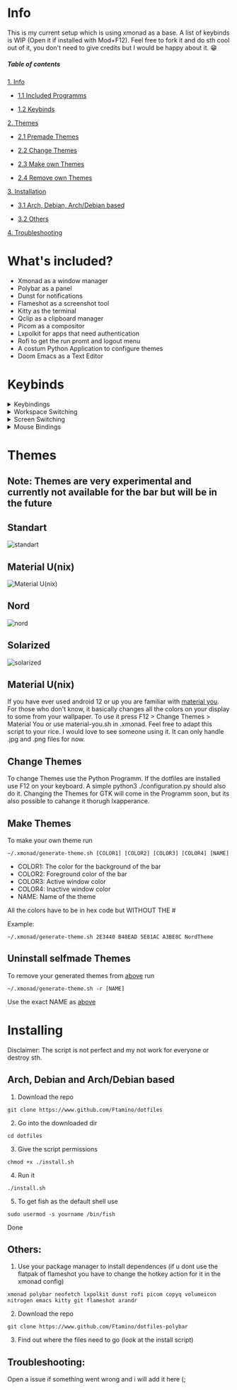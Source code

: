 # Info

This is my current setup which is using xmonad as a base. A list of keybinds is WIP (Open it if installed with Mod+F12). Feel free to fork it and do sth cool out of it, you don't need to give credits but I would be happy about it. 😁

##### Table of contents
[1. Info](https://github.com/Ftamino/dotfiles-polybar/blob/main/README.md#info)

* [1.1 Included Programms](https://github.com/Ftamino/dotfiles-polybar/blob/main/README.md#whats-included)

* [1.2 Keybinds](https://github.com/Ftamino/dotfiles/tree/main#keybinds)
  
[2. Themes](https://github.com/Ftamino/dotfiles-polybar/blob/main/README.md#themes)

*  [2.1 Premade Themes](https://github.com/Ftamino/dotfiles-polybar/blob/main/README.md#themes)
  
*  [2.2 Change Themes](https://github.com/Ftamino/dotfiles-polybar/blob/main/README.md#change-themes)
  
*  [2.3 Make own Themes](https://github.com/Ftamino/dotfiles-polybar/blob/main/README.md#make-themes)

*  [2.4 Remove own Themes](https://github.com/Ftamino/dotfiles/tree/main#uninstall-selfmade-themes)

[3. Installation](https://github.com/Ftamino/dotfiles-polybar/blob/main/README.md#installing)

*  [3.1 Arch, Debian, Arch/Debian based](https://github.com/Ftamino/dotfiles-polybar/blob/main/README.md#arch-debian-and-archdebian-based)

*  [3.2 Others](https://github.com/Ftamino/dotfiles-polybar/blob/main/README.md#others)

[4. Troubleshooting](https://github.com/Ftamino/dotfiles-polybar/blob/main/README.md#troubleshooting)

# What's included?

* Xmonad as a window manager 
* Polybar as a panel
* Dunst for notifications
* Flameshot as a screenshot tool
* Kitty as the terminal
* Qclip as a clipboard manager
* Picom as a compositor
* Lxpolkit for apps that need authentication
* Rofi to get the run promt and logout menu
* A costum Python Application to configure themes
* Doom Emacs as a Text Editor

# Keybinds

<details>
<summary>Keybindings</summary>

Launch a terminal: Super + t

Launch rofi: Super + y

Launch rofi window switcher: Alt + Tab

Launch browser: Super + c

Launch flameshot GUI with flatpak: Print

Open emacsclient: Super + F10

Media keys:

Volume up: Volume Up Key
  
Volume down: Volume Down Key
  
Mute: Volume Mute Key
  
Open Configuration Program: Super + F12

Close focused window: Super + q

Force kill focused window: Super + Shift + q

Rotate through the available layout algorithms: Super + space

Reset the layouts on the current workspace to default: Super + Shift + space

Toggle Fullscreen: Super + F11

Resize viewed windows to the correct size: Super + n

Move focus to the next window: Super + Tab or Super + j

Move focus to the previous window: Super + k

Move focus to the master window: Super + m

Swap the focused window and the master window: Super + Return

Swap the focused window with the next window: Super + Shift + a

Swap the focused window with the previous window: Super + Shift + d

Shrink the master area: Super + a

Expand the master area: Super + d

Push window back into tiling: Super + Shift + t

Quit Dialog: Super + Shift + o

Restart xmonad: Super + z

Resize current window to 5760*1200: Super + Shift + f

</details>
<details>
<summary>Workspace Switching</summary>

Switch to workspace N: Super + [1..9]

Move client to workspace N: Super + Shift + [1..9]

</details>
<details>
<summary>Screen Switching</summary>

Switch to physical/Xinerama screens 1, 2, or 3: Super + [w,e,r]

Move client to screen 1, 2, or 3: Super + Shift + [w,e,r]

</details>
<details>
<summary>Mouse Bindings</summary>

Set the window to floating mode and move by dragging: Super + button1

Raise the window to the top of the stack: Super + button2

Set the window to floating mode and resize by dragging: Super + button3

</details>

# Themes
## Note: Themes are very experimental and currently not available for the bar but will be in the future

  ## Standart
  ![standart](https://i.imgur.com/mhBvwN9.jpg)
  ## Material U(nix)
  ![Material U(nix)](https://i.imgur.com/Mwtx3aA.jpg)
  ## Nord
 ![nord](https://i.imgur.com/LkO6SYF.jpg)
  ## Solarized
![solarized](https://i.imgur.com/JCSvtvB.jpg)

## Material U(nix)

If you have ever used android 12 or up you are familiar with [material you](https://material.io/blog/announcing-material-you). For those who don't know, it basically changes all the colors on your display to some from your wallpaper. To use it press F12 > Change Themes > Material You or use material-you.sh in .xmonad. Feel free to adapt this script to your rice. I would love to see someone using it. It can only handle .jpg and .png files for now.

## Change Themes

To change Themes use the Python Programm. If the dotfiles are installed use F12 on your keyboard. A simple python3 ./configuration.py should also do it. Changing the Themes for GTK will come in the Programm soon, but its also possible to cahange it thorugh lxapperance.

## Make Themes

To make your own theme run 
```
~/.xmonad/generate-theme.sh [COLOR1] [COLOR2] [COLOR3] [COLOR4] [NAME]
```

* COLOR1: The color for the background of the bar
* COLOR2: Foreground color of the bar
* COLOR3: Active window color
* COLOR4: Inactive window color
* NAME: Name of the theme

All the colors have to be in hex code but WITHOUT THE #


Example:
```
~/.xmonad/generate-theme.sh 2E3440 B48EAD 5E81AC A3BE8C NordTheme
```
## Uninstall selfmade Themes

To remove your generated themes from [above](https://github.com/Ftamino/dotfiles/edit/main/README.md#make-themes) run
```
~/.xmonad/generate-theme.sh -r [NAME]
```
Use the exact NAME as [above](https://github.com/Ftamino/dotfiles/edit/main/README.md#make-themes)



# Installing 
Disclaimer: The script is not perfect and my not work for everyone or destroy sth. 

## Arch, Debian and Arch/Debian based 
 1. Download the repo
```
git clone https://www.github.com/Ftamino/dotfiles
```
 2. Go into the downloaded dir
```
cd dotfiles
```
 3. Give the script permissions 
```
chmod +x ./install.sh
```
 4. Run it
```
./install.sh
```
5. To get fish as the default shell use
```
sudo usermod -s yourname /bin/fish
```

 Done
 
## Others:
 1. Use your package manager to install dependences (if u dont use the flatpak of flameshot you have to change the hotkey action for it in the xmonad config)
 ```
 xmonad polybar neofetch lxpolkit dunst rofi picom copyq volumeicon nitrogen emacs kitty git flameshot arandr
 ```
 2. Download the repo
 ```
git clone https://www.github.com/Ftamino/dotfiles-polybar 
```
 3. Find out where the files need to go (look at the install script)
 
 ## Troubleshooting: 
 
Open a issue if something went wrong and i will add it here (;
